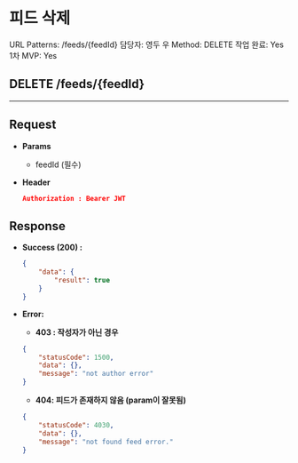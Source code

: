 # 피드 삭제

URL Patterns: /feeds/{feedId}
담당자: 영두 우
Method: DELETE
작업 완료: Yes
1차 MVP: Yes

## DELETE /feeds/{feedId}

---

## **Request**

- **Params**
    - feedId (필수)
- **Header**
    
    ```json
    Authorization : Bearer JWT
    ```
    

## Response

- **Success (200) :**
    
    ```json
    {
        "data": {
            "result": true
        }
    }
    ```
    
- **Error:**
    - **403 : 작성자가 아닌 경우**
    
    ```json
    {
        "statusCode": 1500,
        "data": {},
        "message": "not author error"
    }
    ```
    
    - **404: 피드가 존재하지 않음 (param이 잘못됨)**
    
    ```json
    {
        "statusCode": 4030,
        "data": {},
        "message": "not found feed error."
    }
    ```